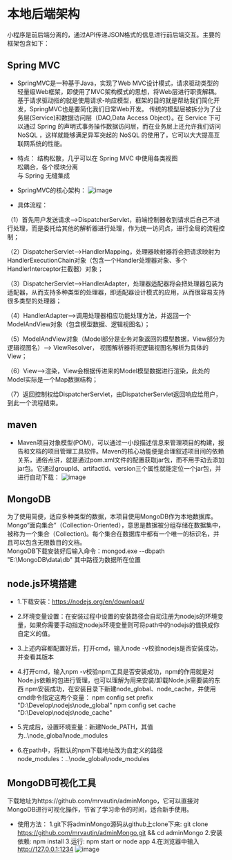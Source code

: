 # 本地后端架构
小程序是前后端分离的，通过API传递JSON格式的信息进行前后端交互。主要的框架包含如下：
## Spring MVC
* SpringMVC是一种基于Java，实现了Web MVC设计模式，请求驱动类型的轻量级Web框架，即使用了MVC架构模式的思想，将Web层进行职责解耦。
基于请求驱动指的就是使用请求-响应模型，框架的目的就是帮助我们简化开发，SpringMVC也是要简化我们日常Web开发。
传统的模型层被拆分为了业务层(Service)和数据访问层（DAO,Data Access Object）。在 Service 下可以通过 Spring 
的声明式事务操作数据访问层，而在业务层上还允许我们访问 NoSQL ，这样就能够满足异军突起的 NoSQL 的使用了，它可以大大提高互联网系统的性能。<br>

* 特点：
结构松散，几乎可以在 Spring MVC 中使用各类视图 <br>
松耦合，各个模块分离   <br>
与 Spring 无缝集成 <br>
* SpringMVC的核心架构： 
![image](https://github.com/resisterdkdk/Mini-Program-for-used-books/blob/master/Workload/Lijiayong_18214753/images/local2.png?raw=true)
* 具体流程：

（1）首先用户发送请求——>DispatcherServlet，前端控制器收到请求后自己不进行处理，而是委托给其他的解析器进行处理，作为统一访问点，进行全局的流程控制；

（2）DispatcherServlet——>HandlerMapping，处理器映射器将会把请求映射为HandlerExecutionChain对象（包含一个Handler处理器对象、多个HandlerInterceptor拦截器）对象；

（3）DispatcherServlet——>HandlerAdapter，处理器适配器将会把处理器包装为适配器，从而支持多种类型的处理器，即适配器设计模式的应用，从而很容易支持很多类型的处理器；

（4）HandlerAdapter——>调用处理器相应功能处理方法，并返回一个ModelAndView对象（包含模型数据、逻辑视图名）；

（5）ModelAndView对象（Model部分是业务对象返回的模型数据，View部分为逻辑视图名）——> ViewResolver， 视图解析器将把逻辑视图名解析为具体的View；

（6）View——>渲染，View会根据传进来的Model模型数据进行渲染，此处的Model实际是一个Map数据结构；

（7）返回控制权给DispatcherServlet，由DispatcherServlet返回响应给用户，到此一个流程结束。

## maven
* Maven项目对象模型(POM)，可以通过一小段描述信息来管理项目的构建，报告和文档的项目管理工具软件。Maven的核心功能便是合理叙述项目间的依赖关系，通俗点讲，就是通过pom.xml文件的配置获取jar包，而不用手动去添加jar包。它通过groupId、artifactId、version三个属性就能定位一个jar包，并进行自动下载：
![image](https://github.com/resisterdkdk/Mini-Program-for-used-books/blob/master/Workload/Lijiayong_18214753/images/local1.png?raw=true)

## MongoDB
  为了使用简便，适应多种类型的数据，本项目使用MongoDB作为本地数据库。Mongo“面向集合”（Collection-Oriented），意思是数据被分组存储在数据集中，被称为一个集合（Collection)。每个集合在数据库中都有一个唯一的标识名，并且可以包含无限数目的文档。<br>
  MongoDB下载安装好后输入命令：mongod.exe --dbpath "E:\MongoDB\data\db" 其中路径为数据所在位置
  
## node.js环境搭建
  * 1.下载安装：https://nodejs.org/en/download/
  * 2.环境变量设置：在安装过程中设置的安装路径会自动注册为nodejs的环境变量，如果你需要手动指定nodejs环境变量则可将path中的nodejs的值换成你自定义的值。
  * 3.上述内容都配置好后，打开cmd，输入node -v校验nodejs是否安装成功，并查看其版本
  * 4.打开cmd，输入npm -v校验npm工具是否安装成功，npm的作用就是对Node.js依赖的包进行管理，也可以理解为用来安装/卸载Node.js需要装的东西
npm安装成功，在安装目录下新建node_global、node_cache，并使用cmd命令指定这两个变量：
     npm config set prefix "D:\Develop\nodejs\node_global"
     npm config set cache "D:\Develop\nodejs\node_cache"

* 5.完成后，设置环境变量：新建Node_PATH，其值为..\node_global\node_modules

* 6.在path中，将默认的npm下载地址改为自定义的路径node_modules：..\node_global\node_modules

## MongoDB可视化工具 
  下载地址为https://github.com/mrvautin/adminMongo，它可以直接对MongoDB进行可视化操作，节省了学习命令的时间，适合新手使用。
  *  使用方法：
  1.git下将adminMongo源码从github上clone下来: git clone https://github.com/mrvautin/adminMongo.git && cd adminMongo
  2.安装依赖: npm install
  3.运行: npm start or node app
  4.在浏览器中输入 http://127.0.0.1:1234 
  ![image](https://github.com/resisterdkdk/Mini-Program-for-used-books/blob/master/Workload/Lijiayong_18214753/images/mgview.png?raw=true)
